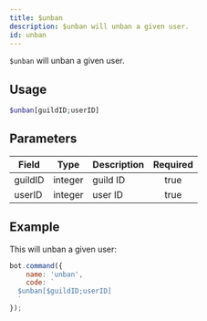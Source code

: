 ```yaml
---
title: $unban
description: $unban will unban a given user.
id: unban
---
```


`$unban` will unban a given user.

## Usage

```php
$unban[guildID;userID]
```

## Parameters

| Field   | Type    | Description | Required |
|---------|---------|-------------|:--------:|
| guildID | integer | guild ID    |   true   |
| userID  | integer | user ID     |   true   |

## Example

This will unban a given user:

```javascript
bot.command({
    name: 'unban',
    code: `
  $unban[$guildID;userID]
  `
});
```